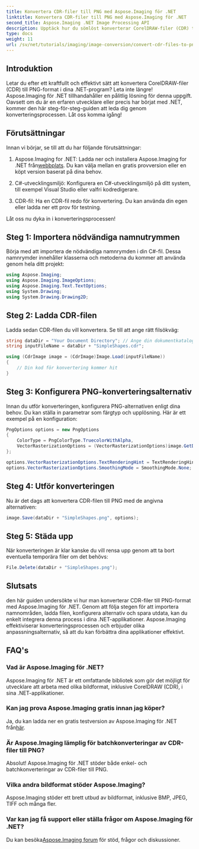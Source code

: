 ```yaml
---
title: Konvertera CDR-filer till PNG med Aspose.Imaging för .NET
linktitle: Konvertera CDR-filer till PNG med Aspose.Imaging för .NET
second_title: Aspose.Imaging .NET Image Processing API
description: Upptäck hur du sömlöst konverterar CorelDRAW-filer (CDR) till PNG-format i dina .NET-program med Aspose.Imaging. Denna omfattande guide ger steg-för-steg-instruktioner.
type: docs
weight: 11
url: /sv/net/tutorials/imaging/image-conversion/convert-cdr-files-to-png/
---
```

## Introduktion

Letar du efter ett kraftfullt och effektivt sätt att konvertera CorelDRAW-filer (CDR) till PNG-format i dina .NET-program? Leta inte längre! Aspose.Imaging för .NET tillhandahåller en pålitlig lösning för denna uppgift. Oavsett om du är en erfaren utvecklare eller precis har börjat med .NET, kommer den här steg-för-steg-guiden att leda dig genom konverteringsprocessen. Låt oss komma igång!

## Förutsättningar

Innan vi börjar, se till att du har följande förutsättningar:

1.  Aspose.Imaging for .NET: Ladda ner och installera Aspose.Imaging for .NET från[webbplats](https://releases.aspose.com/imaging/net/). Du kan välja mellan en gratis provversion eller en köpt version baserat på dina behov.

2. C#-utvecklingsmiljö: Konfigurera en C#-utvecklingsmiljö på ditt system, till exempel Visual Studio eller valfri kodredigerare.

3. CDR-fil: Ha en CDR-fil redo för konvertering. Du kan använda din egen eller ladda ner ett prov för testning.

Låt oss nu dyka in i konverteringsprocessen!

## Steg 1: Importera nödvändiga namnutrymmen

Börja med att importera de nödvändiga namnrymden i din C#-fil. Dessa namnrymder innehåller klasserna och metoderna du kommer att använda genom hela ditt projekt:

```csharp
using Aspose.Imaging;
using Aspose.Imaging.ImageOptions;
using Aspose.Imaging.Text.TextOptions;
using System.Drawing;
using System.Drawing.Drawing2D;
```

## Steg 2: Ladda CDR-filen

Ladda sedan CDR-filen du vill konvertera. Se till att ange rätt filsökväg:

```csharp
string dataDir = "Your Document Directory"; // Ange din dokumentkatalog
string inputFileName = dataDir + "SimpleShapes.cdr";

using (CdrImage image = (CdrImage)Image.Load(inputFileName))
{
    // Din kod för konvertering kommer hit
}
```

## Steg 3: Konfigurera PNG-konverteringsalternativ

Innan du utför konverteringen, konfigurera PNG-alternativen enligt dina behov. Du kan ställa in parametrar som färgtyp och upplösning. Här är ett exempel på en konfiguration:

```csharp
PngOptions options = new PngOptions
{
    ColorType = PngColorType.TruecolorWithAlpha,
    VectorRasterizationOptions = (VectorRasterizationOptions)image.GetDefaultOptions(new object[] { Color.White, image.Width, image.Height })
};

options.VectorRasterizationOptions.TextRenderingHint = TextRenderingHint.SingleBitPerPixel;
options.VectorRasterizationOptions.SmoothingMode = SmoothingMode.None;
```

## Steg 4: Utför konverteringen

Nu är det dags att konvertera CDR-filen till PNG med de angivna alternativen:

```csharp
image.Save(dataDir + "SimpleShapes.png", options);
```

## Steg 5: Städa upp

När konverteringen är klar kanske du vill rensa upp genom att ta bort eventuella temporära filer om det behövs:

```csharp
File.Delete(dataDir + "SimpleShapes.png");
```

## Slutsats

den här guiden undersökte vi hur man konverterar CDR-filer till PNG-format med Aspose.Imaging för .NET. Genom att följa stegen för att importera namnområden, ladda filen, konfigurera alternativ och spara utdata, kan du enkelt integrera denna process i dina .NET-applikationer. Aspose.Imaging effektiviserar konverteringsprocessen och erbjuder olika anpassningsalternativ, så att du kan förbättra dina applikationer effektivt.

## FAQ's

### Vad är Aspose.Imaging för .NET?

Aspose.Imaging för .NET är ett omfattande bibliotek som gör det möjligt för utvecklare att arbeta med olika bildformat, inklusive CorelDRAW (CDR), i sina .NET-applikationer.

### Kan jag prova Aspose.Imaging gratis innan jag köper?

 Ja, du kan ladda ner en gratis testversion av Aspose.Imaging för .NET från[här](https://releases.aspose.com/).

### Är Aspose.Imaging lämplig för batchkonverteringar av CDR-filer till PNG?

Absolut! Aspose.Imaging för .NET stöder både enkel- och batchkonverteringar av CDR-filer till PNG.

### Vilka andra bildformat stöder Aspose.Imaging?

Aspose.Imaging stöder ett brett utbud av bildformat, inklusive BMP, JPEG, TIFF och många fler.

### Var kan jag få support eller ställa frågor om Aspose.Imaging för .NET?

 Du kan besöka[Aspose.Imaging forum](https://forum.aspose.com/) för stöd, frågor och diskussioner.